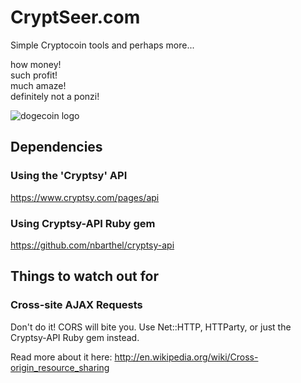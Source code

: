 # CryptSeer.com
Simple Cryptocoin tools and perhaps more...  

how money!    
such profit!    
much amaze!  
definitely not a ponzi!  
  
![dogecoin logo](http://i2.minus.com/iHZZfPu6d8qpF.png "To the moon!")

## Dependencies
### Using the 'Cryptsy' API  

https://www.cryptsy.com/pages/api  

### Using Cryptsy-API Ruby gem  
  
https://github.com/nbarthel/cryptsy-api

## Things to watch out for
### Cross-site AJAX Requests
Don't do it! CORS will bite you. Use Net::HTTP, HTTParty, or just the Cryptsy-API Ruby gem instead.

Read more about it here: http://en.wikipedia.org/wiki/Cross-origin_resource_sharing

